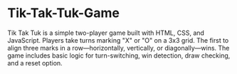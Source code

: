 # Tik-Tak-Tuk-Game
Tik Tak Tuk is a simple two-player game built with HTML, CSS, and JavaScript. Players take turns marking "X" or "O" on a 3x3 grid. The first to align three marks in a row—horizontally, vertically, or diagonally—wins. The game includes basic logic for turn-switching, win detection, draw checking, and a reset option.
